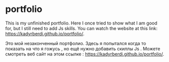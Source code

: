 # portfolio
This is my unfinished portfolio. 
Here I once tried to show what I am good for, but I still need to add Js skills. 
You can watch the website at this link: https://kadyrberdi.github.io/portfolio/.

Это мой незаконченный портфолио. 
Здесь я попытался когда то показать на что я гожусь , но ещё нужно добавить скиллы Js . 
Можете смотреть веб сайт на этом ссылке : https://kadyrberdi.github.io/portfolio/.
